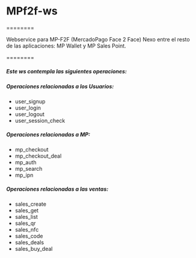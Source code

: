 # MPf2f-ws
========

Webservice para MP-F2F  (MercadoPago Face 2 Face)
Nexo entre el resto de las aplicaciones: MP Wallet y MP Sales Point.

========
##### Este ws contempla las siguientes operaciones:

##### Operaciones relacionadas a los Usuarios:
* user_signup
* user_login
* user_logout
* user_session_check

##### Operaciones relacionadas a MP:
* mp_checkout
* mp_checkout_deal
* mp_auth
* mp_search
* mp_ipn

##### Operaciones relacionadas a las ventas:
* sales_create
* sales_get
* sales_list
* sales_qr
* sales_nfc
* sales_code
* sales_deals
* sales_buy_deal